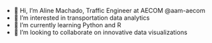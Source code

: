 - 👋 Hi, I’m Aline Machado, Traffic Engineer at AECOM @aam-aecom
- 👀 I’m interested in transportation data analytics
- 🌱 I’m currently learning Python and R
- 💞️ I’m looking to collaborate on innovative data visualizations

<!---
aam-aecom/aam-aecom is a ✨ special ✨ repository because its `README.md` (this file) appears on your GitHub profile.
You can click the Preview link to take a look at your changes.
--->
